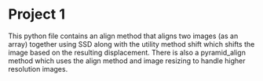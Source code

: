 # Project 1
This python file contains an align method that aligns two images (as an array) together using SSD along with the utility method shift which shifts the image based on the resulting displacement. There is also a pyramid_align method which uses the align method and image resizing to handle higher resolution images.